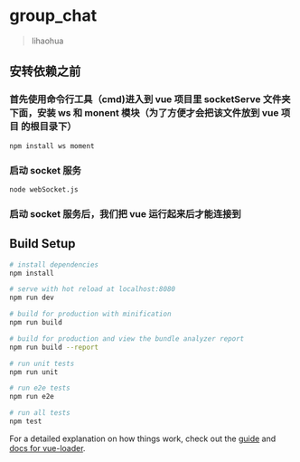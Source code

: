 # group_chat

> lihaohua

## 安转依赖之前

### 首先使用命令行工具（cmd)进入到 vue 项目里 socketServe 文件夹下面，安装 ws 和 monent 模块（为了方便才会把该文件放到 vue 项目 的根目录下）

    npm install ws moment

### 启动 socket 服务

    node webSocket.js

### 启动 socket 服务后，我们把 vue 运行起来后才能连接到

## Build Setup

```bash
# install dependencies
npm install

# serve with hot reload at localhost:8080
npm run dev

# build for production with minification
npm run build

# build for production and view the bundle analyzer report
npm run build --report

# run unit tests
npm run unit

# run e2e tests
npm run e2e

# run all tests
npm test
```

For a detailed explanation on how things work, check out the [guide](http://vuejs-templates.github.io/webpack/) and [docs for vue-loader](http://vuejs.github.io/vue-loader).
